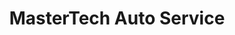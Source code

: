 ---
title: "MasterTech Auto Service"
url: /ellisville/mastertech-auto-service/
shop: Autowerkstatt
---